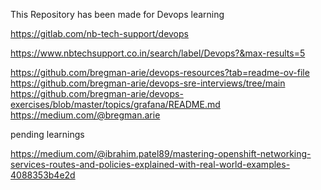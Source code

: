 This Repository has been made for Devops learning




https://gitlab.com/nb-tech-support/devops

https://www.nbtechsupport.co.in/search/label/Devops?&max-results=5

https://github.com/bregman-arie/devops-resources?tab=readme-ov-file
https://github.com/bregman-arie/devops-sre-interviews/tree/main
https://github.com/bregman-arie/devops-exercises/blob/master/topics/grafana/README.md
https://medium.com/@bregman.arie

pending learnings

https://medium.com/@ibrahim.patel89/mastering-openshift-networking-services-routes-and-policies-explained-with-real-world-examples-4088353b4e2d
